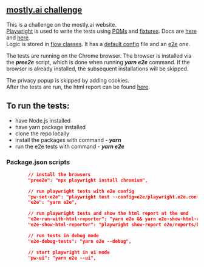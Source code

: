 ## [mostly.ai challenge](https://mostly.ai/)

This is a challenge on the mostly.ai website.  
[Playwright](https://playwright.dev/) is used to write the tests using [POMs](e2e/support/pageObjects) and [fixtures](e2e/support/fixtures/). Docs are [here](https://playwright.dev/docs/pom) and [here](https://playwright.dev/docs/test-fixtures).  
Logic is stored in [flow classes](e2e/support/flows/).
It has a [default config](e2e/support/other/playwright.default.config.ts) file and an [e2e](e2e/playwright.e2e.config.ts) one.

The tests are running on the Chrome browser. The browser is installed via the **_pree2e_** script, which is done when running **_yarn e2e_** command. If the browser is already installed, the subsequent installations will be skipped.

The privacy popup is skipped by adding cookies.  
After the tests are run, the html report can be found [here](e2e/reports/html/).

## To run the tests:

- have Node.js installed
- have yarn package installed
- clone the repo locally
- install the packages with command - **_yarn_**
- run the e2e tests with command - **_yarn e2e_**

### Package.json scripts

```json
        // install the browsers
        "pree2e": "npx playwright install chromium",

        // run playwright tests with e2e config
        "pw-set-e2e": "playwright test --config=e2e/playwright.e2e.config.ts",
        "e2e": "yarn e2e",

        // run playwright tests and show the html report at the end
        "e2e-run-with-html-reporter": "yarn e2e && yarn e2e-show-html-report",
        "e2e-show-html-reporter": "playwright show-report e2e/reports/html",

        // run tests in debug mode
        "e2e-debug-tests": "yarn e2e --debug",

        // start playwright in ui mode
        "pw-ui": "yarn e2e --ui",

```
